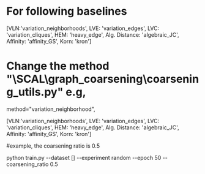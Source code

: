 # For following baselines
[VLN:'variation_neighborhoods',
LVE: 'variation_edges',
LVC: 'variation_cliques',
HEM: 'heavy_edge',
Alg. Distance: 'algebraic_JC',
Affinity:  'affinity_GS',
Korn: 'kron']

# Change the method "\SCAL\graph_coarsening\coarsening_utils.py" e.g,

method="variation_neighborhood",

[VLN:'variation_neighborhoods',
LVE: 'variation_edges',
LVC: 'variation_cliques',
HEM: 'heavy_edge',
Alg. Distance: 'algebraic_JC',
Affinity:  'affinity_GS',
Korn: 'kron']

#example, the coarsening ratio is 0.5

python train.py --dataset [] --experiment random --epoch 50 --coarsening_ratio 0.5
